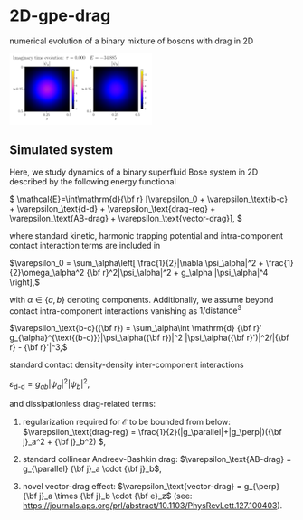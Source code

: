 # 2D-gpe-drag
numerical evolution of a binary mixture of bosons with drag in 2D 

<img src="/tmp/imag_time_evolution.gif" width="50%" height="50%"/>

## Simulated system

Here, we study dynamics of a binary superfluid Bose system in 2D described by the following energy functional

$ \mathcal{E}=\int\mathrm{d}{\bf r} [\varepsilon_0 +  \varepsilon_\text{b-c} + \varepsilon_\text{d-d} + \varepsilon_\text{drag-reg} + \varepsilon_\text{AB-drag} + \varepsilon_\text{vector-drag}], $

where standard kinetic, harmonic trapping potential and intra-component contact interaction terms are included in 

$\varepsilon_0 =  \sum_\alpha\left[ \frac{1}{2}|\nabla \psi_\alpha|^2 + \frac{1}{2}\omega_\alpha^2 {\bf r}^2|\psi_\alpha|^2 + g_\alpha |\psi_\alpha|^4 \right],$

with $\alpha\in\{a, b\}$ denoting components. Additionally, we assume beyond contact intra-component interactions vanishing as $1/\text{distance}^{3}$

$\varepsilon_\text{b-c}({\bf r}) = \sum_\alpha\int \mathrm{d} {\bf r}' g_{\alpha}^{\text{(b-c)}}|\psi_\alpha({\bf r})|^2 |\psi_\alpha({\bf r}')|^2/|{\bf r} - {\bf r}'|^3,$

standard contact density-density inter-component interactions

$\varepsilon_\text{d-d} = g_{ab}|\psi_a|^2 |\psi_b|^2,$

and dissipationless drag-related terms:

1. regularization required for $\mathcal{E}$ to be bounded from below:
  $\varepsilon_\text{drag-reg} = \frac{1}{2}(|g_\parallel|+|g_\perp|)({\bf j}_a^2 + {\bf j}_b^2) $,

2. standard collinear Andreev-Bashkin drag: $\varepsilon_\text{AB-drag} = g_{\parallel} {\bf j}_a \cdot {\bf j}_b$, 

3. novel vector-drag effect: $\varepsilon_\text{vector-drag} = g_{\perp} {\bf j}_a \times {\bf j}_b \cdot {\bf e}_z$  (see: https://journals.aps.org/prl/abstract/10.1103/PhysRevLett.127.100403). 


